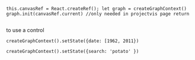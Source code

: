 
<p><code>


this.canvasRef = React.createRef();
let graph = createGraphContext()
graph.init(canvasRef.current) //only needed in projectvis page
return <canvas ref={this.canvasRef}>
</code></p>


to use a control
<p><code>createGraphContext().setState({date: [1962, 2011})
</code></p>

<p><code>createGraphContext().setState({search: 'potato' })</code></p>
